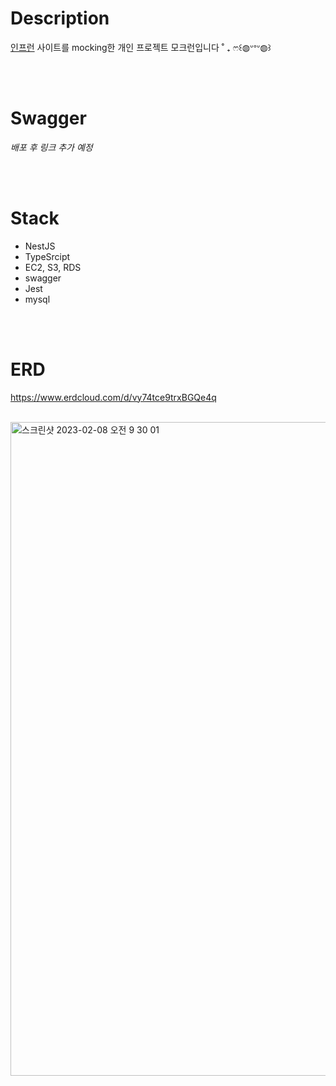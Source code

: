# Description
[인프런](https://www.inflearn.com/) 사이트를 mocking한 개인 프로젝트 모크런입니다 ˚ ₊ ෆ꒰◍ᐡᐤᐡ◍꒱

<br>

<br>

# Swagger

*배포 후 링크 추가 예정*

<br>

<br>

# Stack

* NestJS
* TypeSrcipt
* EC2, S3, RDS
* swagger
* Jest
* mysql

<br>

<br>

# ERD
https://www.erdcloud.com/d/vy74tce9trxBGQe4q

<br>

<img width="1046" alt="스크린샷 2023-02-08 오전 9 30 01" src="https://user-images.githubusercontent.com/40020413/217398018-7a0c4aff-afe1-4887-be73-17492f1f383c.png">

